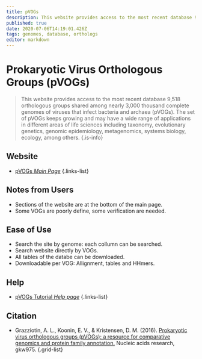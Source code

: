 ```yaml
---
title: pVOGs
description: This website provides access to the most recent database 9,518 orthologous groups shared among nearly 3,000 thousand complete genomes of viruses that infect bacteria and archaea.
published: true
date: 2020-07-06T14:19:01.426Z
tags: genomes, database, orthologs
editor: markdown
---
```


# Prokaryotic Virus Orthologous Groups (pVOGs)

> This website provides access to the most recent database 9,518 orthologous groups shared among nearly 3,000 thousand complete genomes of viruses that infect bacteria and archaea (pVOGs). The set of pVOGs keeps growing and may have a wide range of applications in different areas of life sciences including taxonomy, evolutionary genetics, genomic epidemiology, metagenomics, systems biology, ecology, among others.
{.is-info}

 

## Website 

- [pVOGs *Main Page*](http://dmk-brain.ecn.uiowa.edu/pVOGs/)
 {.links-list}
 
## Notes from Users
- Sections of the website are at the bottom of the main page.
- Some VOGs are poorly define, some verification are needed.

## Ease of Use
- Search the site by genome: each collumn can be searched.
- Search website directly by VOGs.
- All tables of the databe can be downloaded.
- Downloadable per VOG: Allignment, tables and HHmers.

## Help
- [pVOGs Tutorial *Help page*](http://dmk-brain.ecn.uiowa.edu/pVOGs/tutorial.html#)
{.links-list}

## Citation

- Grazziotin, A. L., Koonin, E. V., & Kristensen, D. M. (2016). [Prokaryotic virus orthologous groups (pVOGs): a resource for comparative genomics and protein family annotation.](https://academic.oup.com/nar/article/45/D1/D491/2333930) Nucleic acids research, gkw975.
{.grid-list}